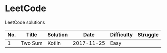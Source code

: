 # LeetCode
LeetCode solutions

|No.|Title|Solution|Date|Difficulty|Struggle|
|---|-----|--------|----|----------|--------|
|  1|Two Sum|Kotlin|2017-11-25|Easy||
